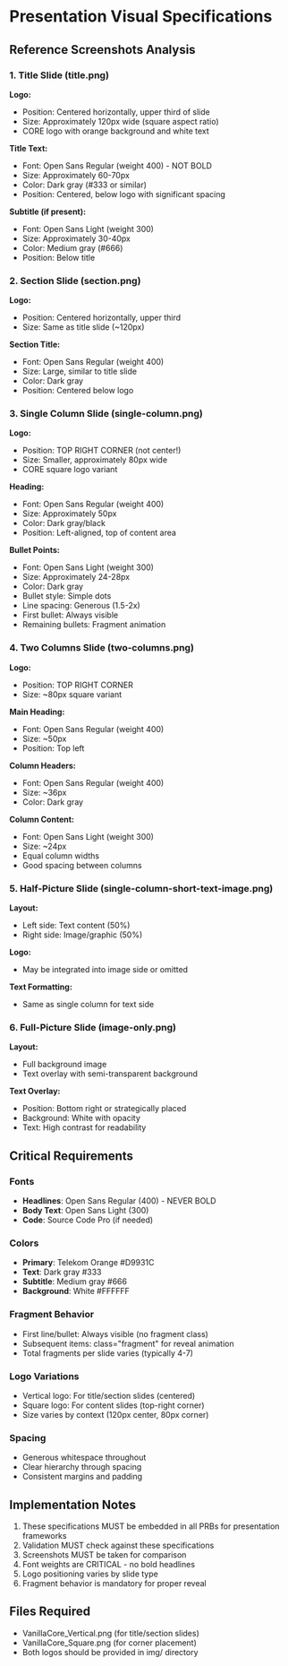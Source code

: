 # Presentation Visual Specifications

## Reference Screenshots Analysis

### 1. Title Slide (title.png)
**Logo:**
- Position: Centered horizontally, upper third of slide
- Size: Approximately 120px wide (square aspect ratio)
- CORE logo with orange background and white text

**Title Text:**
- Font: Open Sans Regular (weight 400) - NOT BOLD
- Size: Approximately 60-70px
- Color: Dark gray (#333 or similar)
- Position: Centered, below logo with significant spacing

**Subtitle (if present):**
- Font: Open Sans Light (weight 300)
- Size: Approximately 30-40px
- Color: Medium gray (#666)
- Position: Below title

### 2. Section Slide (section.png)
**Logo:**
- Position: Centered horizontally, upper third
- Size: Same as title slide (~120px)

**Section Title:**
- Font: Open Sans Regular (weight 400)
- Size: Large, similar to title slide
- Color: Dark gray
- Position: Centered below logo

### 3. Single Column Slide (single-column.png)
**Logo:**
- Position: TOP RIGHT CORNER (not center!)
- Size: Smaller, approximately 80px wide
- CORE square logo variant

**Heading:**
- Font: Open Sans Regular (weight 400)
- Size: Approximately 50px
- Color: Dark gray/black
- Position: Left-aligned, top of content area

**Bullet Points:**
- Font: Open Sans Light (weight 300)
- Size: Approximately 24-28px
- Color: Dark gray
- Bullet style: Simple dots
- Line spacing: Generous (1.5-2x)
- First bullet: Always visible
- Remaining bullets: Fragment animation

### 4. Two Columns Slide (two-columns.png)
**Logo:**
- Position: TOP RIGHT CORNER
- Size: ~80px square variant

**Main Heading:**
- Font: Open Sans Regular (weight 400)
- Size: ~50px
- Position: Top left

**Column Headers:**
- Font: Open Sans Regular (weight 400)
- Size: ~36px
- Color: Dark gray

**Column Content:**
- Font: Open Sans Light (weight 300)
- Size: ~24px
- Equal column widths
- Good spacing between columns

### 5. Half-Picture Slide (single-column-short-text-image.png)
**Layout:**
- Left side: Text content (50%)
- Right side: Image/graphic (50%)

**Logo:**
- May be integrated into image side or omitted

**Text Formatting:**
- Same as single column for text side

### 6. Full-Picture Slide (image-only.png)
**Layout:**
- Full background image
- Text overlay with semi-transparent background

**Text Overlay:**
- Position: Bottom right or strategically placed
- Background: White with opacity
- Text: High contrast for readability

## Critical Requirements

### Fonts
- **Headlines**: Open Sans Regular (400) - NEVER BOLD
- **Body Text**: Open Sans Light (300)
- **Code**: Source Code Pro (if needed)

### Colors
- **Primary**: Telekom Orange #D9931C
- **Text**: Dark gray #333
- **Subtitle**: Medium gray #666
- **Background**: White #FFFFFF

### Fragment Behavior
- First line/bullet: Always visible (no fragment class)
- Subsequent items: class="fragment" for reveal animation
- Total fragments per slide varies (typically 4-7)

### Logo Variations
- Vertical logo: For title/section slides (centered)
- Square logo: For content slides (top-right corner)
- Size varies by context (120px center, 80px corner)

### Spacing
- Generous whitespace throughout
- Clear hierarchy through spacing
- Consistent margins and padding

## Implementation Notes

1. These specifications MUST be embedded in all PRBs for presentation frameworks
2. Validation MUST check against these specifications
3. Screenshots MUST be taken for comparison
4. Font weights are CRITICAL - no bold headlines
5. Logo positioning varies by slide type
6. Fragment behavior is mandatory for proper reveal

## Files Required
- VanillaCore_Vertical.png (for title/section slides)
- VanillaCore_Square.png (for corner placement)
- Both logos should be provided in img/ directory